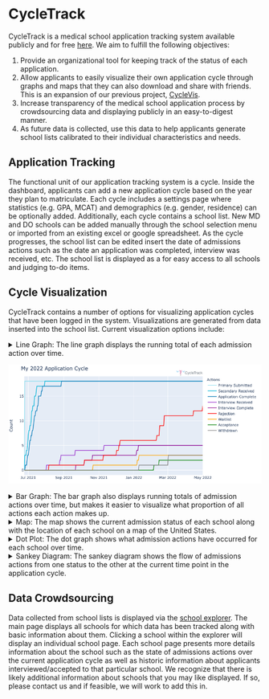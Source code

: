 # CycleTrack

CycleTrack is a medical school application tracking system available publicly and for free
[here](https://cycletrack.docs2be.org). We aim to fulfill the following objectives:
1. Provide an organizational tool for keeping track of the status of each application.
2. Allow applicants to easily visualize their own application cycle through graphs and maps that they can also download 
and share with friends. This is an expansion of our previous project, 
[CycleVis](https://github.com/toofastdan117/Med_School_Cycle_Analyzer).
3. Increase transparency of the medical school application process by crowdsourcing data and displaying publicly in an 
easy-to-digest manner.
4. As future data is collected, use this data to help applicants generate school lists calibrated to their individual
characteristics and needs.

## Application Tracking
The functional unit of our application tracking system is a cycle. Inside the dashboard, applicants can add a new
application cycle based on the year they plan to matriculate. Each cycle includes a settings page where statistics
(e.g. GPA, MCAT) and demographics (e.g. gender, residence) can be optionally added. Additionally, each cycle contains a
school list. New MD and DO schools can be added manually through the school selection menu or imported from an existing
excel or google spreadsheet. As the cycle progresses, the school list can be edited insert the date of admissions
actions such as the date an application was completed, interview was received, etc. The school list is displayed as a
for easy access to all schools and judging to-do items.

## Cycle Visualization
CycleTrack contains a number of options for visualizing application cycles that have been logged in the system.
Visualizations are generated from data inserted into the school list. Current visualization options include:
<details>
    <summary>Line Graph: The line graph displays the running total of each admission action over time.</summary>
    
</details>

![](/github_assets/images/sample_line_graph.png)

<details>
    <summary>Bar Graph: The bar graph also displays running totals of admission actions over time, but makes it easier
    to visualize what proportion of all actions each action makes up.</summary>
    ![](/github_assets/images/sample_bar_graph.png)
</details>
<details>
    <summary>Map: The map shows the current admission status of each school along with the location of each school on a
    map of the United States.</summary>
    ![](/github_assets/images/sample_map.png)
</details>
<details>
    <summary>Dot Plot: The dot graph shows what admission actions have occurred for each school over time.</summary>
    ![](/github_assets/images/sample_dot_plot.png)
</details>
<details>
    <summary>Sankey Diagram: The sankey diagram shows the flow of admissions actions from one status to the other at the current
    time point in the application cycle.
    </summary>
    ![](/github_assets/images/sample_sankey_diagram.png)
</details>

## Data Crowdsourcing
Data collected from school lists is displayed via the [school explorer](https://cycletrack.docs2be.org/explorer). The
main page displays all schools for which data has been tracked along with basic information about them. Clicking a
school within the explorer will display an individual school page. Each school page presents more details information
about the school such as the state of admissions actions over the current application cycle as well as historic
information about applicants interviewed/accepted to that particular school. We recognize that there is likely
additional information about schools that you may like displayed. If so, please contact us and if feasible, we will work
to add this in.
